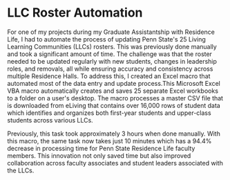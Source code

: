 # LLC Roster Automation
For one of my projects during my Graduate Assistantship with Residence Life, I had to automate the process of updating Penn State's 25 Living Learning Communities (LLCs) rosters. This was previously done manually and took a significant amount of time. The challenge was that the roster needed to be updated regularly with new students, changes in leadership roles, and removals, all while ensuring accuracy and consistency across multiple Residence Halls. To address this, I created an Excel macro that automated most of the data entry and update process.This Microsoft Excel VBA macro automatically creates and saves 25 separate Excel workbooks to a folder on a user's desktop. The macro processes a master CSV file that is downloaded from eLiving that contains over 16,000 rows of student data which identifies and organizes both first-year students and upper-class students across various LLCs.

Previously, this task took approximately 3 hours when done manually. With this macro, the same task now takes just 10 minutes which has a 94.4% decrease in processing time for Penn State Residence Life faculty members. This innovation not only saved time but also improved collaboration across faculty associates and student leaders associated with the LLCs.
